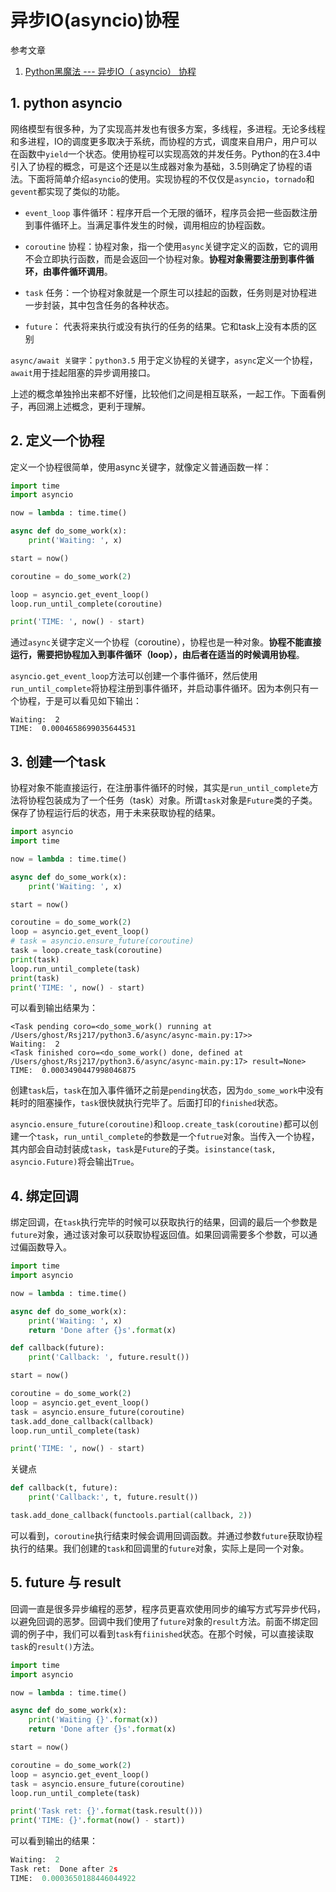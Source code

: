 # 异步IO(asyncio)协程

参考文章

1. [Python黑魔法 --- 异步IO（ asyncio） 协程](https://www.jianshu.com/p/b5e347b3a17c)

## 1. python asyncio

网络模型有很多种，为了实现高并发也有很多方案，多线程，多进程。无论多线程和多进程，IO的调度更多取决于系统，而协程的方式，调度来自用户，用户可以在函数中`yield`一个状态。使用协程可以实现高效的并发任务。Python的在3.4中引入了协程的概念，可是这个还是以生成器对象为基础，3.5则确定了协程的语法。下面将简单介绍`asyncio`的使用。实现协程的不仅仅是`asyncio`，`tornado`和`gevent`都实现了类似的功能。

- `event_loop` 事件循环：程序开启一个无限的循环，程序员会把一些函数注册到事件循环上。当满足事件发生的时候，调用相应的协程函数。

- `coroutine` 协程：协程对象，指一个使用`async`关键字定义的函数，它的调用不会立即执行函数，而是会返回一个协程对象。**协程对象需要注册到事件循环，由事件循环调用**。

- `task` 任务：一个协程对象就是一个原生可以挂起的函数，任务则是对协程进一步封装，其中包含任务的各种状态。

- `future`： 代表将来执行或没有执行的任务的结果。它和task上没有本质的区别

`async/await 关键字`：`python3.5` 用于定义协程的关键字，`async`定义一个协程，`await`用于挂起阻塞的异步调用接口。

上述的概念单独拎出来都不好懂，比较他们之间是相互联系，一起工作。下面看例子，再回溯上述概念，更利于理解。

## 2. 定义一个协程

定义一个协程很简单，使用async关键字，就像定义普通函数一样：

```py
import time
import asyncio

now = lambda : time.time()

async def do_some_work(x):
    print('Waiting: ', x)

start = now()

coroutine = do_some_work(2)

loop = asyncio.get_event_loop()
loop.run_until_complete(coroutine)

print('TIME: ', now() - start)
```

通过`async`关键字定义一个协程（coroutine），协程也是一种对象。**协程不能直接运行，需要把协程加入到事件循环（loop），由后者在适当的时候调用协程**。

`asyncio.get_event_loop`方法可以创建一个事件循环，然后使用`run_until_complete`将协程注册到事件循环，并启动事件循环。因为本例只有一个协程，于是可以看见如下输出：

```
Waiting:  2
TIME:  0.0004658699035644531
```

## 3. 创建一个task

协程对象不能直接运行，在注册事件循环的时候，其实是`run_until_complete`方法将协程包装成为了一个任务（task）对象。所谓`task`对象是`Future`类的子类。保存了协程运行后的状态，用于未来获取协程的结果。

```py
import asyncio
import time

now = lambda : time.time()

async def do_some_work(x):
    print('Waiting: ', x)

start = now()

coroutine = do_some_work(2)
loop = asyncio.get_event_loop()
# task = asyncio.ensure_future(coroutine)
task = loop.create_task(coroutine)
print(task)
loop.run_until_complete(task)
print(task)
print('TIME: ', now() - start)
```

可以看到输出结果为：

```
<Task pending coro=<do_some_work() running at /Users/ghost/Rsj217/python3.6/async/async-main.py:17>>
Waiting:  2
<Task finished coro=<do_some_work() done, defined at /Users/ghost/Rsj217/python3.6/async/async-main.py:17> result=None>
TIME:  0.0003490447998046875
```

创建`task`后，`task`在加入事件循环之前是`pending`状态，因为`do_some_work`中没有耗时的阻塞操作，`task`很快就执行完毕了。后面打印的`finished`状态。

`asyncio.ensure_future(coroutine)`和`loop.create_task(coroutine)`都可以创建一个`task`，`run_until_complete`的参数是一个`futrue`对象。当传入一个协程，其内部会自动封装成`task`，`task`是`Future`的子类。`isinstance(task, asyncio.Future)`将会输出`True`。

## 4. 绑定回调

绑定回调，在`task`执行完毕的时候可以获取执行的结果，回调的最后一个参数是`future`对象，通过该对象可以获取协程返回值。如果回调需要多个参数，可以通过偏函数导入。

```py
import time
import asyncio

now = lambda : time.time()

async def do_some_work(x):
    print('Waiting: ', x)
    return 'Done after {}s'.format(x)

def callback(future):
    print('Callback: ', future.result())

start = now()

coroutine = do_some_work(2)
loop = asyncio.get_event_loop()
task = asyncio.ensure_future(coroutine)
task.add_done_callback(callback)
loop.run_until_complete(task)

print('TIME: ', now() - start)
```

关键点

```py
def callback(t, future):
    print('Callback:', t, future.result())

task.add_done_callback(functools.partial(callback, 2))
```

可以看到，`coroutine`执行结束时候会调用回调函数。并通过参数`future`获取协程执行的结果。我们创建的`task`和回调里的`future`对象，实际上是同一个对象。

## 5. future 与 result

回调一直是很多异步编程的恶梦，程序员更喜欢使用同步的编写方式写异步代码，以避免回调的恶梦。回调中我们使用了`future`对象的`result`方法。前面不绑定回调的例子中，我们可以看到`task`有`fiinished`状态。在那个时候，可以直接读取`task`的`result()`方法。

```py
import time
import asyncio

now = lambda : time.time()

async def do_some_work(x):
    print('Waiting {}'.format(x))
    return 'Done after {}s'.format(x)

start = now()

coroutine = do_some_work(2)
loop = asyncio.get_event_loop()
task = asyncio.ensure_future(coroutine)
loop.run_until_complete(task)

print('Task ret: {}'.format(task.result()))
print('TIME: {}'.format(now() - start))
```

可以看到输出的结果：

```py
Waiting:  2
Task ret:  Done after 2s
TIME:  0.0003650188446044922
```
